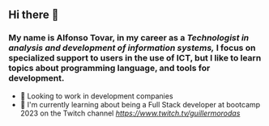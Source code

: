 ## Hi there 👋
### My name is Alfonso Tovar, in my career as a *Technologist in analysis and development of information systems,* I focus on specialized support to users in the use of ICT, but I like to learn topics about programming language, and tools for development.

- 🔭 Looking to work in development companies
- 🌱 I'm currently learning about being a Full Stack developer at bootcamp 2023 on the Twitch channel *https://www.twitch.tv/guillermorodas*
